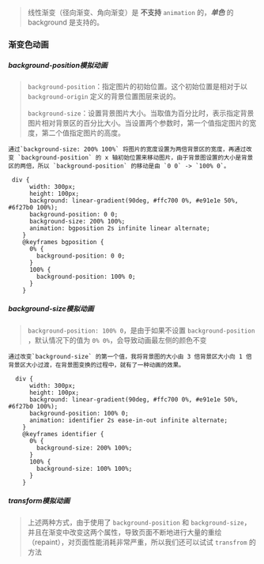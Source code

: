 > 线性渐变（径向渐变、角向渐变）是  **不支持**   `animation` 的，***单色*** 的 background 是支持的。

### 渐变色动画

##### background-position模拟动画

> `background-position`：指定图片的初始位置。这个初始位置是相对于以 `background-origin` 定义的背景位置图层来说的。
>
> `background-size`：设置背景图片大小。当取值为百分比时，表示指定背景图片相对背景区的百分比大小。当设置两个参数时，第一个值指定图片的宽度，第二个值指定图片的高度。

    通过`background-size: 200% 100%` 将图片的宽度设置为两倍背景区的宽度，再通过改变 `background-position` 的 x 轴初始位置来移动图片，由于背景图设置的大小是背景区的两倍，所以 `background-position` 的移动是由 `0 0` -> `100% 0`。

```
 div {
      width: 300px;
      height: 100px;
      background: linear-gradient(90deg, #ffc700 0%, #e91e1e 50%, #6f27b0 100%);
      background-position: 0 0;
      background-size: 200% 100%;
      animation: bgposition 2s infinite linear alternate;
    }
    @keyframes bgposition {
      0% {
        background-position: 0 0;
      }
      100% {
        background-position: 100% 0;
      }
    }
```


##### background-size模拟动画

> `background-position: 100% 0`，是由于如果不设置 `background-position` ，默认情况下的值为 `0% 0%`，会导致动画最左侧的颜色不变

    通过改变`background-size` 的第一个值，我将背景图的大小由 3 倍背景区大小向 1 倍背景区大小过渡，在背景图变换的过程中，就有了一种动画的效果。

```
  div {
      width: 300px;
      height: 100px;
      background: linear-gradient(90deg, #ffc700 0%, #e91e1e 50%, #6f27b0 100%);
      background-position: 100% 0;
      animation: identifier 2s ease-in-out infinite alternate;
    }
    @keyframes identifier {
      0% {
        background-size: 200% 100%;
      }
      100% {
        background-size: 100% 100%;
      }
    }
```


##### transform模拟动画

> 上述两种方式，由于使用了 `background-position` 和 `background-size`，并且在渐变中改变这两个属性，导致页面不断地进行大量的重绘（repaint），对页面性能消耗非常严重，所以我们还可以试试 `transfrom` 的方法
